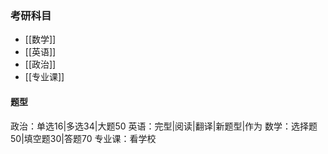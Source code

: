### 考研科目
+ [[数学]]
+ [[英语]]
+ [[政治]]
+ [[专业课]]

#### 题型
政治：单选16|多选34|大题50
英语：完型|阅读|翻译|新题型|作为
数学：选择题50|填空题30|答题70
专业课：看学校

